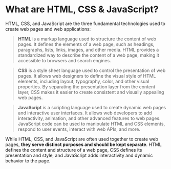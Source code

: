 # What are HTML, CSS & JavaScript?
HTML, CSS, and JavaScript are the three fundamental technologies used to create web pages and web applications:

> **HTML** is a markup language used to structure the content of web pages. It defines the elements of a web page, such as headings, paragraphs, lists, links, images, and other media. HTML provides a standardized way to describe the content of a web page, making it accessible to browsers and search engines.

> **CSS** is a style sheet language used to control the presentation of web pages. It allows web designers to define the visual style of HTML elements, including layout, typography, color, and other visual properties. By separating the presentation layer from the content layer, CSS makes it easier to create consistent and visually appealing web pages.

> **JavaScript** is a scripting language used to create dynamic web pages and interactive user interfaces. It allows web developers to add interactivity, animation, and other advanced features to web pages. JavaScript code can be used to manipulate HTML and CSS elements, respond to user events, interact with web APIs, and more.

While HTML, CSS, and JavaScript are often used together to create web pages, **they serve distinct purposes and should be kept separate**. HTML defines the content and structure of a web page, CSS defines its presentation and style, and JavaScript adds interactivity and dynamic behavior to the page.